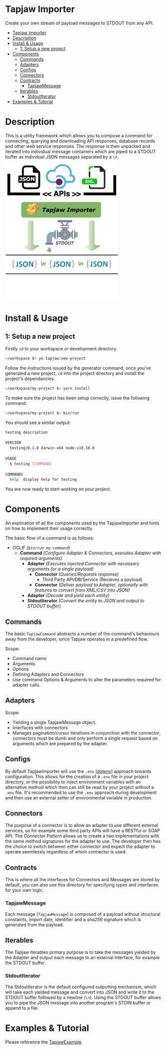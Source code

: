 Tapjaw Importer
===============

Create your own stream of payload messages to STDOUT from any API.

<!-- toc -->
- [Tapjaw Importer](#tapjaw-importer)
- [Description](#description)
- [Install & Usage](#install--usage)
  - [1: Setup a new project](#1-setup-a-new-project)
- [Components](#components)
  - [Commands](#commands)
  - [Adapters](#adapters)
  - [Configs](#configs)
  - [Connectors](#connectors)
  - [Contracts](#contracts)
    - [TapjawMessage](#tapjawmessage)
  - [Iterables](#iterables)
    - [StdoutIterator](#stdoutiterator)
- [Examples & Tutorial](#examples--tutorial)
<!-- tocstop -->

# Description

This is a utility framework which allows you to compose a command for connecting, querying and downloading
API responses, database records and other web service responses. The response is then unpacked and iterated into individual message containers which are piped to a STDOUT buffer as individual JSON messages separated by a `\n`.


![diagram](./resources/diagram.png "Tapjaw Diagram")

# Install & Usage

## 1: Setup a new project

Firstly `cd` to your workspace or development directory.

```bash
~/workspace $> yo tapjaw:new-project
```

Follow the instructions issued by the generator command, once you've generated a new project, `cd` into the project directory and install the project's dependancies.

```bash
~/workspace/my-project $> yarn install
```

To make sure the project has been setup correctly, issue the following command:

```bash
~/workspace/my-project $> bin/run
```

You should see a similar output:

```bash
testing description

VERSION
  testing/0.1.0 darwin-x64 node-v10.16.0

USAGE
  $ testing [COMMAND]

COMMANDS
  help  display help for testing
```

You are now ready to start working on your project.

# Components

An explination of all the components used by the TapjawImporter and hints on how to implement their usage correctly.

The basic flow of a command is as follows:

- OCLIF *(`bin/run my-command`)*
    - **Command** *(Configure Adapter & Connectors, executes Adapter with required arguments)*
        - **Adapter** *(Executes injected Connector with necassary arguments for a single payload)*
            - **Connector** *(Queries/Requests response)*
                - Third Party API/DB/Service (Recieves a payload)
            - **Connector** *(Deliver payload to Adapter, optionally with features to convert from XML/CSV into JSON)*
        - **Adapter** *(Decode and yield each entity)*
        - **StdoutIterator** *(Convert the entity to JSON and output to STDOUT buffer)*

## Commands

The basic `TapjawCommand` abstracts a number of the command's behaviours away from the developer, since Tapjaw operates in a predefined flow.

Scope:
* Command name
* Arguments
* Options
* Defining Adapters and Connectors
* Use command Options & Arguments to alter the parameters required for adapter calls.

## Adapters

Scope:
* Yielding a single TapjawMessage object.
* Interfaces with connectors.
* Manages pagination/cursor iterations in conjunction with the connector, connectors must be dumb and only perform a single request based on arguments which are prepared by the adapter.

## Configs

By default TapjawImporter will use the `.env` ([dotenv](https://github.com/motdotla/dotenv)) approach towards configuration. This allows for the creation of a `.env` file in your project directory, or the possibility to inject environment variables with an alternative method which then can still be read by your project without a `.env` file.  It's recommended to use the `.env` approach during development and then use an external setter of environmental variable in production.

## Connectors

The purpose of a connector is to allow an adapter to use different external services, so for example some third party APIs will have a RESTful or SOAP API. The _Connector Pattern_ allows us to create a two implementations with the same method signatures for the adapter to use. The developer then has the choice to switch between either connector and expect the adapter to operate seemlessly regardless of which connector is used.

## Contracts

This is where all the interfaces for Connectors and Messages are stored by default, you can also use this directory for specifying types and interfaces for your own logic.

### TapjawMessage

Each message (`TapjawMessage`) is composed of a payload without structural constaints, import date, identifier and a *sha256* signature which is generated from the payload.

## Iterables

The Tapjaw Iterables primary purpose is to take the messages yielded by the Adapter and output each message to an external interface, for example the STDOUT buffer.

### StdoutIterator

The StdoutIterator is the default configured outputting mechanism, which will take each yielded message and convert into JSON and write it to the STDOUT buffer followed by a newline (`\n`). Using the STDOUT buffer allows you to pipe the JSON message into another program's STDIN buffer or append to a file.

# Examples & Tutorial

Please reference the [TapjawExample](https://github.com/digidip/tapjaw-example/).
